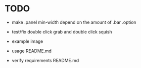 # TODO

- make .panel min-width depend on the amount of .bar .option
- test/fix double click grab and double click squish

- example image
- usage README.md
- verify requirements README.md
